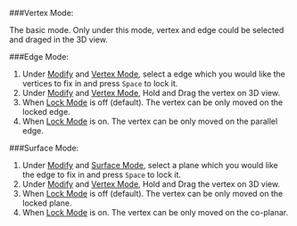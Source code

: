 ###Vertex Mode:

The basic mode. Only under this mode, vertex and edge could be selected and draged in the 3D view.

###Edge Mode:

1. Under [Modify] and [Vertex Mode], select a edge which you would like the vertices to fix in and press `Space` to lock it.
2. Under [Modify] and [Vertex Mode], Hold and Drag the vertex on 3D view. 
3. When [Lock Mode] is off (default). The vertex can be only moved on the locked edge.
4. When [Lock Mode] is on. The vertex can be only moved on the parallel edge.

###Surface Mode:

1. Under [Modify] and [Surface Mode], select a plane which you would like the edge to fix in and press `Space` to lock it.
2. Under [Modify] and [Vertex Mode], Hold and Drag the vertex on 3D view. 
3. When [Lock Mode] is off (default). The vertex can be only moved on the locked plane.
4. When [Lock Mode] is on. The vertex can be only moved on the co-planar.

[Save]: basic-function.md#save
[Save As]: basic-function.md#save-as
[Export]: basic-function.md#export
[Import]: basic-function.md#import
[Undo]: basic-function.md#undo
[Select]: basic-function.md#select
[Create]: basic-function.md#create
[Modify]: basic-function.md#modify
[Delete]: basic-function.md#delete
[Align]: basic-function.md#align
[Lock Mode]: advanced-function.md#lock-mode
[Set Scale]: advanced-function.md#set-scale
[Eraser]: advanced-function.md#eraser
[Erase All]: advanced-function.md#erase-all
[Intersect Lines]: advanced-function.md#intersect-lines
[Register Wireframe]: advanced-function.md#register-wireframe
[Properties]: advanced-function.md#properties
[Layers]: advanced-function.md#layers
[Adjust Vertices]: advanced-function.md#adjust-vertices
[Attach]: tools.md#attach
[Detach]: tools.md#detach
[Create from Edges]: tools.md#create-from-edges
[Delete]: tools.md#delete
[Detect Edge Types]: tools.md#detect-edge-types
[Detect Cutouts]: tools.md#detect-cutouts
[Finalize]: tools.md#finalize
[ML Refine]: tools.md#ml-refine
[Validate]: tools.md#validate
[Vertex Mode]: mode.md#vertex-mode
[Edge Mode]: mode.md#edge-mode
[Surface Mode]: mode.md#surface-mode
[Special Cases]: special-cases.md
[Overhang]: special-cases.md#overhang
[Tree]: special-cases.md#tree
[Chimney]: special-cases.md#chimney
[Penetration]: special-cases.md#penetration
[Flat Roof]: special-cases.md#flat-roof
[Steps to QA a Project]: steps-to-qa-a-project.md
[Edge Types and Example]: edge-types-and-example.md
[Shortcut]: shortcut.md














